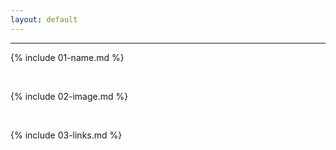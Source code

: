 ```yaml
---
layout: default
---
```

---
{% include 01-name.md %}

<br>

{% include 02-image.md %}

<br>

{% include 03-links.md %}

